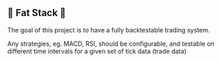 ## :money_with_wings: Fat Stack :money_with_wings:

The goal of this project is to have a fully backtestable trading system.

Any strategies, eg. MACD, RSI, should be configurable, and testable on different time intervals for a given set of tick data (trade data)



